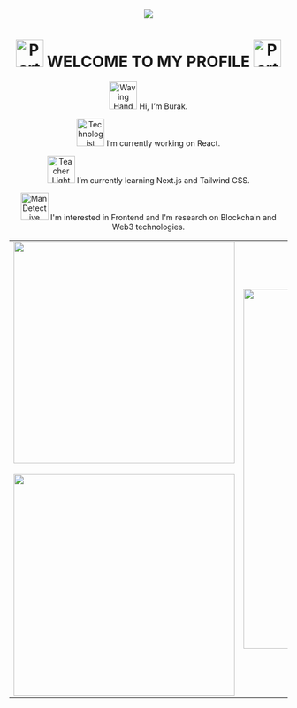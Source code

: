 <div align="center">
<img align="center" src="https://github-widgetbox.vercel.app/api/profile?username=biskendr&data=followers,repositories,stars,commits&theme=darkmode" />
<div>

# <img src="https://raw.githubusercontent.com/Tarikul-Islam-Anik/Animated-Fluent-Emojis/master/Emojis/Activities/Party%20Popper.png" alt="Party Popper" width="50" height="50" /> WELCOME TO MY PROFILE <img src="https://raw.githubusercontent.com/Tarikul-Islam-Anik/Animated-Fluent-Emojis/master/Emojis/Activities/Party%20Popper.png" alt="Party Popper" width="50" height="50" />

<p>
<img src="https://raw.githubusercontent.com/Tarikul-Islam-Anik/Animated-Fluent-Emojis/master/Emojis/Hand%20gestures/Waving%20Hand%20Light%20Skin%20Tone.png"
alt="Waving Hand Light Skin Tone" width="50" height="50" /> 
Hi, I’m Burak.
</p>
  
<p>
<img src="https://raw.githubusercontent.com/Tarikul-Islam-Anik/Animated-Fluent-Emojis/master/Emojis/People%20with%20professions/Technologist%20Light%20Skin%20Tone.png"
alt="Technologist Light Skin Tone" width="50" height="50" /> 
I’m currently working on React.
</p>
  
<p>
<img src="https://raw.githubusercontent.com/Tarikul-Islam-Anik/Animated-Fluent-Emojis/master/Emojis/People%20with%20professions/Teacher%20Light%20Skin%20Tone.png"
alt="Teacher Light Skin Tone" width="50" height="50" /> 
I’m currently learning Next.js and Tailwind CSS.
</p>
  
<p>
<img src="https://raw.githubusercontent.com/Tarikul-Islam-Anik/Animated-Fluent-Emojis/master/Emojis/People%20with%20professions/Man%20Detective%20Light%20Skin%20Tone.png" alt="Man Detective Light Skin Tone" width="50" height="50" />
I'm interested in Frontend and I'm research on Blockchain and Web3 technologies.
</p>

<table cellpadding="0">
<tr style="padding: 0">
<td valign="center">
<div align="center">
<img align="center" style="width: 400px"
src="https://github-readme-stats-sigma-five.vercel.app/api/top-langs/?username=biskendr&theme=dark&hide_border=true&include_all_commits=false&count_private=true&layout=compact" />
<br />
<br />
<img align="center" style="width: 400px"
src="https://github-readme-streak-stats.herokuapp.com/?user=biskendr&theme=dark&hide_border=true" />
</div>
</td>
<td valign="center">
<img align="center" style="width: 650px"
src="https://uncovered-branched-poultry.glitch.me/api/skills?languages=HTML5,CSS3,JS,EcmaScript,TS,SASS,JSON&frameworks=React,Next,Bootstrap,TailwindCSS&tools=git,docker,npm,vercel,netlify,vite,nodejs&libraries=MaterialU,babel,jquery&software=vscode,prettier,Discord,Slack&theme=darkmode&includeNames=true" />
</td>
</tr>
</table>
